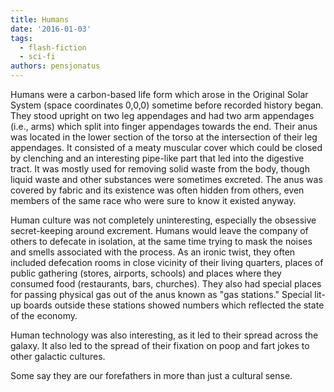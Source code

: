```yaml
---
title: Humans
date: '2016-01-03'
tags:
  - flash-fiction
  - sci-fi
authors: pensjonatus
---
```


Humans were a carbon-based life form which arose in the Original Solar System
(space coordinates 0,0,0) sometime before recorded history began. They stood
upright on two leg appendages and had two arm appendages (i.e., arms) which
split into finger appendages towards the end. Their anus was located in the
lower section of the torso at the intersection of their leg appendages. It
consisted of a meaty muscular cover which could be closed by clenching and an
interesting pipe-like part that led into the digestive tract. It was mostly used
for removing solid waste from the body, though liquid waste and other substances
were sometimes excreted. The anus was covered by fabric and its existence was
often hidden from others, even members of the same race who were sure to know it
existed anyway.

<!-- truncate -->

Human culture was not completely uninteresting, especially the obsessive
secret-keeping around excrement. Humans would leave the company of others to
defecate in isolation, at the same time trying to mask the noises and smells
associated with the process. As an ironic twist, they often included defecation
rooms in close vicinity of their living quarters, places of public gathering
(stores, airports, schools) and places where they consumed food (restaurants,
bars, churches). They also had special places for passing physical gas out of
the anus known as "gas stations." Special lit-up boards outside these stations
showed numbers which reflected the state of the economy.

Human technology was also interesting, as it led to their spread across the
galaxy. It also led to the spread of their fixation on poop and fart jokes to
other galactic cultures.

Some say they are our forefathers in more than just a cultural sense.
